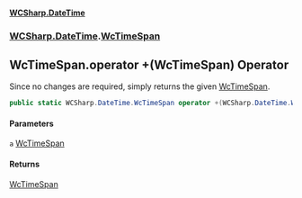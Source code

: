 #### [WCSharp.DateTime](README.md 'README')
### [WCSharp.DateTime](WCSharp.DateTime.md 'WCSharp.DateTime').[WcTimeSpan](WCSharp.DateTime.WcTimeSpan.md 'WCSharp.DateTime.WcTimeSpan')

## WcTimeSpan.operator +(WcTimeSpan) Operator

Since no changes are required, simply returns the given [WcTimeSpan](WCSharp.DateTime.WcTimeSpan.md 'WCSharp.DateTime.WcTimeSpan').

```csharp
public static WCSharp.DateTime.WcTimeSpan operator +(WCSharp.DateTime.WcTimeSpan a);
```
#### Parameters

<a name='WCSharp.DateTime.WcTimeSpan.op_UnaryPlus(WCSharp.DateTime.WcTimeSpan).a'></a>

`a` [WcTimeSpan](WCSharp.DateTime.WcTimeSpan.md 'WCSharp.DateTime.WcTimeSpan')

#### Returns
[WcTimeSpan](WCSharp.DateTime.WcTimeSpan.md 'WCSharp.DateTime.WcTimeSpan')
